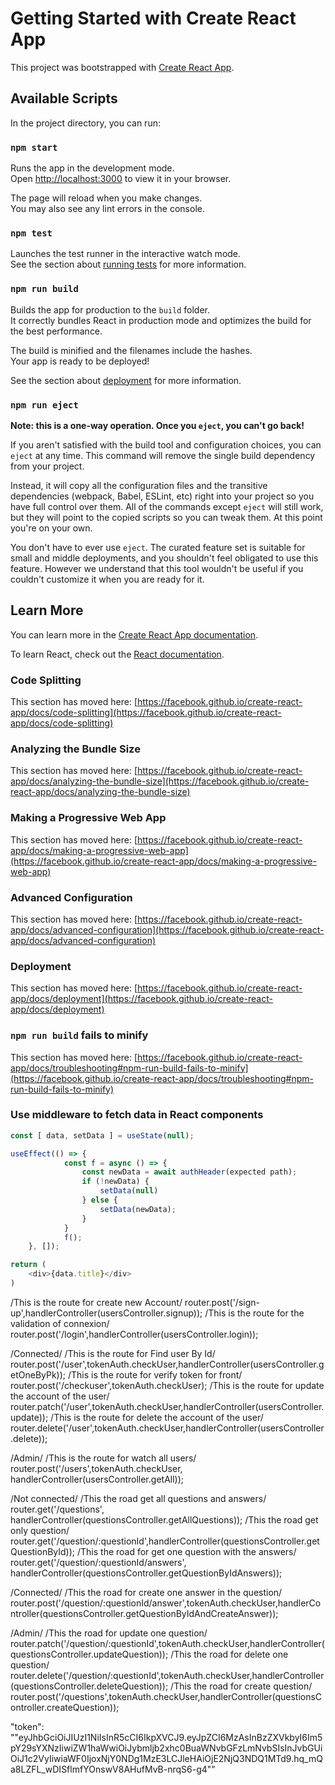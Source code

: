# Getting Started with Create React App

This project was bootstrapped with [Create React App](https://github.com/facebook/create-react-app).

## Available Scripts

In the project directory, you can run:

### `npm start`

Runs the app in the development mode.\
Open [http://localhost:3000](http://localhost:3000) to view it in your browser.

The page will reload when you make changes.\
You may also see any lint errors in the console.

### `npm test`

Launches the test runner in the interactive watch mode.\
See the section about [running tests](https://facebook.github.io/create-react-app/docs/running-tests) for more information.

### `npm run build`

Builds the app for production to the `build` folder.\
It correctly bundles React in production mode and optimizes the build for the best performance.

The build is minified and the filenames include the hashes.\
Your app is ready to be deployed!

See the section about [deployment](https://facebook.github.io/create-react-app/docs/deployment) for more information.

### `npm run eject`

**Note: this is a one-way operation. Once you `eject`, you can't go back!**

If you aren't satisfied with the build tool and configuration choices, you can `eject` at any time. This command will remove the single build dependency from your project.

Instead, it will copy all the configuration files and the transitive dependencies (webpack, Babel, ESLint, etc) right into your project so you have full control over them. All of the commands except `eject` will still work, but they will point to the copied scripts so you can tweak them. At this point you're on your own.

You don't have to ever use `eject`. The curated feature set is suitable for small and middle deployments, and you shouldn't feel obligated to use this feature. However we understand that this tool wouldn't be useful if you couldn't customize it when you are ready for it.

## Learn More

You can learn more in the [Create React App documentation](https://facebook.github.io/create-react-app/docs/getting-started).

To learn React, check out the [React documentation](https://reactjs.org/).

### Code Splitting

This section has moved here: [https://facebook.github.io/create-react-app/docs/code-splitting](https://facebook.github.io/create-react-app/docs/code-splitting)

### Analyzing the Bundle Size

This section has moved here: [https://facebook.github.io/create-react-app/docs/analyzing-the-bundle-size](https://facebook.github.io/create-react-app/docs/analyzing-the-bundle-size)

### Making a Progressive Web App

This section has moved here: [https://facebook.github.io/create-react-app/docs/making-a-progressive-web-app](https://facebook.github.io/create-react-app/docs/making-a-progressive-web-app)

### Advanced Configuration

This section has moved here: [https://facebook.github.io/create-react-app/docs/advanced-configuration](https://facebook.github.io/create-react-app/docs/advanced-configuration)

### Deployment

This section has moved here: [https://facebook.github.io/create-react-app/docs/deployment](https://facebook.github.io/create-react-app/docs/deployment)

### `npm run build` fails to minify

This section has moved here: [https://facebook.github.io/create-react-app/docs/troubleshooting#npm-run-build-fails-to-minify](https://facebook.github.io/create-react-app/docs/troubleshooting#npm-run-build-fails-to-minify)

### Use middleware to fetch data in React components

``` js
const [ data, setData ] = useState(null);

useEffect(() => {
            const f = async () => {
                const newData = await authHeader(expected path);
                if (!newData) {
                    setData(null)
                } else {
                    setData(newData);
                }
            }
            f();
    }, []);

return (
    <div>{data.title}</div>
)
```

/This is the route for create new Account/
router.post('/sign-up',handlerController(usersController.signup));
/This is the route for the validation of connexion/
router.post('/login',handlerController(usersController.login));

/Connected/
/This is the route for Find user By Id/
router.post('/user',tokenAuth.checkUser,handlerController(usersController.getOneByPk));
/This is the route for verify token for front/
router.post('/checkuser',tokenAuth.checkUser);
/This is the route for update the account of the user/
router.patch('/user',tokenAuth.checkUser,handlerController(usersController.update));
/This is the route for delete the account of the user/
router.delete('/user',tokenAuth.checkUser,handlerController(usersController.delete));

/Admin/
/This is the route for watch all users/
router.post('/users',tokenAuth.checkUser, handlerController(usersController.getAll));

/Not connected/
/This the road get all questions and answers/ 
router.get('/questions', handlerController(questionsController.getAllQuestions));
/This the road get only question/ 
router.get('/question/:questionId',handlerController(questionsController.getQuestionById));
/This the road for get one question with the answers/
router.get('/question/:questionId/answers', handlerController(questionsController.getQuestionByIdAnswers));

/Connected/
/This the road for create one answer in the question/
router.post('/question/:questionId/answer',tokenAuth.checkUser,handlerController(questionsController.getQuestionByIdAndCreateAnswer));

/Admin/
/This the road for update one question/ 
router.patch('/question/:questionId',tokenAuth.checkUser,handlerController(questionsController.updateQuestion));
/This the road for delete one question/ 
router.delete('/question/:questionId',tokenAuth.checkUser,handlerController(questionsController.deleteQuestion));
/This the road for create question/ 
router.post('/questions',tokenAuth.checkUser,handlerController(questionsController.createQuestion));

"token": "\"eyJhbGciOiJIUzI1NiIsInR5cCI6IkpXVCJ9.eyJpZCI6MzAsInBzZXVkbyI6Im5pY29sYXNzIiwiZW1haWwiOiJybmljb2xhc0BuaWNvbGFzLmNvbSIsInJvbGUiOiJ1c2VyIiwiaWF0IjoxNjY0NDg1MzE3LCJleHAiOjE2NjQ3NDQ1MTd9.hq_mQa8LZFL_wDISflmfYOnswV8AHufMvB-nrqS6-g4\""